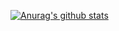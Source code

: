 [![Anurag's github stats](https://github-readme-stats.vercel.app/api?cocoa-maemae=anuraghazra)](https://github.com/anuraghazra/github-readme-stats)
